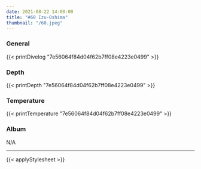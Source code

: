 ```yaml
---
date: 2021-08-22 14:00:00
title: "#60 Izu-Oshima"
thumbnail: "/60.jpeg"
---
```


### General

{{< printDivelog "7e56064f84d04f62b7ff08e4223e0499" >}}

### Depth

{{< printDepth "7e56064f84d04f62b7ff08e4223e0499" >}}

### Temperature

{{< printTemperature "7e56064f84d04f62b7ff08e4223e0499" >}}

### Album

N/A

---

{{< applyStylesheet >}}
